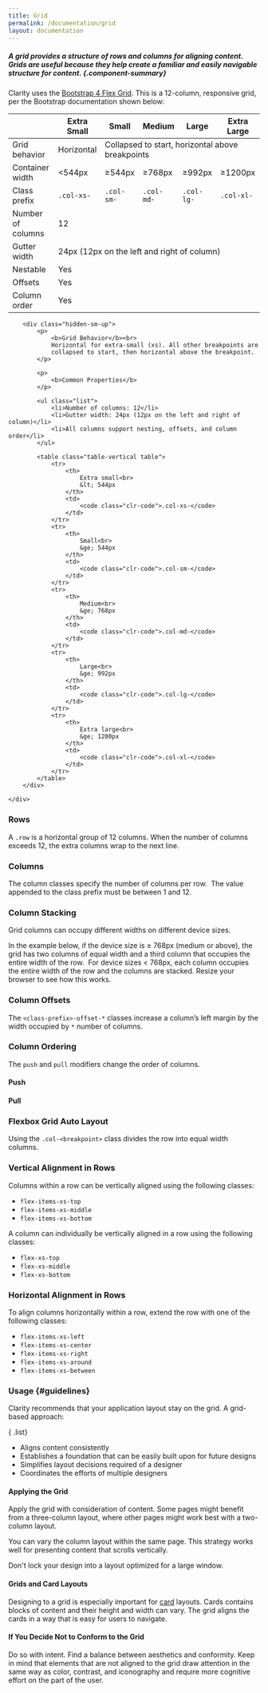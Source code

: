 ```yaml
---
title: Grid
permalink: /documentation/grid
layout: documentation
---
```


##### A grid provides a structure of rows and columns for aligning content. Grids are useful because they help create a familiar and easily navigable structure for content. {.component-summary}

Clarity uses the [Bootstrap 4 Flex Grid](http://v4-alpha.getbootstrap.com/layout/grid/).  This is a 12-column, responsive grid, per the Bootstrap documentation shown below:

<div class="row">
    <div class="col-xs-12">
        <table class="table hidden-xs-down">
            <thead>
                <tr>
                    <th class="left"></th>
                    <th class="left">Extra Small</th>
                    <th class="left">Small</th>
                    <th class="left">Medium</th>
                    <th class="left">Large</th>
                    <th class="left">Extra Large</th>
                </tr>
            </thead>
            <tbody>
                <tr>
                    <td class="left">Grid behavior</td>
                    <td class="left">Horizontal</td>
                    <td class="left" colspan="4">Collapsed to start, horizontal above breakpoints</td>
                </tr>
                <tr>
                    <td class="left">Container width</td>
                    <td class="left"><544px</td>
                    <td class="left">≥544px</td>
                    <td class="left">≥768px</td>
                    <td class="left">≥992px</td>
                    <td class="left">≥1200px</td>
                </tr>
                <tr>
                    <td class="left">Class prefix</td>
                    <td class="left"><code class="clr-code">.col-xs-</code></td>
                    <td class="left"><code class="clr-code">.col-sm-</code></td>
                    <td class="left"><code class="clr-code">.col-md-</code></td>
                    <td class="left"><code class="clr-code">.col-lg-</code></td>
                    <td class="left"><code class="clr-code">.col-xl-</code></td>
                </tr>
                <tr>
                    <td class="left">Number of columns</td>
                    <td class="left" colspan="5">12</td>
                </tr>
                <tr>
                    <td class="left">Gutter width</td>
                    <td class="left" colspan="5">24px (12px on the left and right of column)</td>
                </tr>
                <tr>
                    <td class="left">Nestable</td>
                    <td class="left" colspan="5">Yes</td>
                </tr>
                <tr>
                    <td class="left">Offsets</td>
                    <td class="left" colspan="5">Yes</td>
                </tr>
                <tr>
                    <td class="left">Column order</td>
                    <td class="left" colspan="5">Yes</td>
                </tr>
            </tbody>
        </table>

        <div class="hidden-sm-up">
            <p>
                <b>Grid Behavior</b><br>
                Horizontal for extra-small (xs). All other breakpoints are
                collapsed to start, then horizontal above the breakpoint.
            </p>

            <p>
                <b>Common Properties</b>
            </p>

            <ul class="list">
                <li>Number of columns: 12</li>
                <li>Gutter width: 24px (12px on the left and right of column)</li>
                <li>All columns support nesting, offsets, and column order</li>
            </ul>

            <table class="table-vertical table">
                <tr>
                    <th>
                        Extra small<br>
                        &lt; 544px
                    </th>
                    <td>
                        <code class="clr-code">.col-xs-</code>
                    </td>
                </tr>
                <tr>
                    <th>
                        Small<br>
                        &ge; 544px
                    </th>
                    <td>
                        <code class="clr-code">.col-sm-</code>
                    </td>
                </tr>
                <tr>
                    <th>
                        Medium<br>
                        &ge; 768px
                    </th>
                    <td>
                        <code class="clr-code">.col-md-</code>
                    </td>
                </tr>
                <tr>
                    <th>
                        Large<br>
                        &ge; 992px
                    </th>
                    <td>
                        <code class="clr-code">.col-lg-</code>
                    </td>
                </tr>
                <tr>
                    <th>
                        Extra large<br>
                        &ge; 1200px
                    </th>
                    <td>
                        <code class="clr-code">.col-xl-</code>
                    </td>
                </tr>
            </table>
        </div>

    </div>
</div>

### Rows

A <code class="clr-code">.row</code> is a horizontal group of 12 columns. When the number of columns exceeds 12, the extra columns wrap to the next line.

### Columns

The column classes specify the number of columns per row.  The value appended to the class prefix must be between 1 and 12.

<clr-grid-demo-columns></clr-grid-demo-columns>

### Column Stacking

Grid columns can occupy different widths on different device sizes.

In the example below, if the device size is ≥ 768px (medium or above), the grid has two columns of equal width and a third column that occupies the entire width of the row.  For device sizes < 768px, each column occupies the entire width of the row and the columns are stacked. Resize your browser to see how this works.

<clr-grid-demo-column-stacking></clr-grid-demo-column-stacking>

### Column Offsets

The <code class="clr-code">&lt;class-prefix&gt;-offset-\*</code> classes increase a column’s left margin by the width occupied by <code>*</code> number of columns.
<clr-grid-demo-column-offsetting></clr-grid-demo-column-offsetting>

### Column Ordering

The <code class="clr-code">push</code> and <code class="clr-code">pull</code> modifiers change the order of columns.

#### Push

<clr-grid-demo-column-push></clr-grid-demo-column-push>

#### Pull

<clr-grid-demo-column-pull></clr-grid-demo-column-pull>

### Flexbox Grid Auto Layout

Using the <code class="clr-code">.col-&lt;breakpoint&gt;</code> class divides the row into equal width columns.

<clr-grid-demo-auto-layout-1></clr-grid-demo-auto-layout-1>

<clr-grid-demo-auto-layout-2></clr-grid-demo-auto-layout-2>

### Vertical Alignment in Rows

Columns within a row can be vertically aligned using the following classes:

- <code class="clr-code">flex-items-xs-top</code>
- <code class="clr-code">flex-items-xs-middle</code>
- <code class="clr-code">flex-items-xs-bottom</code>

<clr-grid-demo-vertical-alignment></clr-grid-demo-vertical-alignment>

A column can individually be vertically aligned in a row using the following classes:

- <code class="clr-code">flex-xs-top</code>
- <code class="clr-code">flex-xs-middle</code>
- <code class="clr-code">flex-xs-bottom</code>

<clr-grid-demo-individual-vertical-alignment></clr-grid-demo-individual-vertical-alignment>

### Horizontal Alignment in Rows

To align columns horizontally within a row, extend the row with one of the following classes:

- <code class="clr-code">flex-items-xs-left</code>
- <code class="clr-code">flex-items-xs-center</code>
- <code class="clr-code">flex-items-xs-right</code>
- <code class="clr-code">flex-items-xs-around</code>
- <code class="clr-code">flex-items-xs-between</code>

<clr-grid-demo-horizontal-alignment></clr-grid-demo-horizontal-alignment>

### Usage {#guidelines}


Clarity recommends that your application layout stay on the grid.  A grid-based approach:

{ .list}
- Aligns content consistently
- Establishes a foundation that can be easily built upon for future designs
- Simplifies layout decisions required of a designer
- Coordinates the efforts of multiple designers

#### Applying the Grid

Apply the grid with consideration of content. Some pages might benefit from a three-column layout, where other pages might work best with a two-column layout.

You can vary the column layout within the same page.  This strategy works well for presenting content that scrolls vertically.

Don't lock your design into a layout optimized for a large window.

#### Grids and Card Layouts

Designing to a grid is especially important for <a href="/documentation/cards">card</a> layouts.  Cards contains blocks of content and their height and width can vary.  The grid aligns the cards in a way that is easy for users to navigate.

#### If You Decide Not to Conform to the Grid

Do so with intent. Find a balance between aesthetics and conformity. Keep in mind that elements that are not aligned to the grid draw attention in the same way as color, contrast, and iconography and require more cognitive effort on the part of the user.
